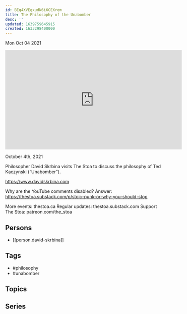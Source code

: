 ```yaml
---
id: BEq4XVEgxudN6i6CEXrem
title: The Philosophy of the Unabomber
desc: ''
updated: 1639759645915
created: 1633298400000
---
```





Mon Oct 04 2021

<iframe width="560" height="315" src="https://www.youtube.com/embed/lTXPRJtPI6s" title="The Philosophy of the Unabomber w/ David Skrbina" frameborder="0" allow="accelerometer; autoplay; clipboard-write; encrypted-media; gyroscope; picture-in-picture" allowfullscreen ></iframe>

October 4th, 2021

Philosopher David Skrbina visits The Stoa to discuss the philosophy of Ted Kaczynski (“Unabomber”).

https://www.davidskrbina.com

Why are the YouTube comments disabled? Answer: https://thestoa.substack.com/p/stoic-punk-or-why-you-should-stop

More events: thestoa.ca 
Regular updates: thestoa.substack.com 
Support The Stoa: patreon.com/the_stoa

## Persons

- [[person.david-skrbina]]

## Tags

- #philosophy
- #unabomber

## Topics



## Series



